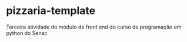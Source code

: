 # pizzaria-template
Terceira atividade do módulo de front end do curso de programação em python do Senac

